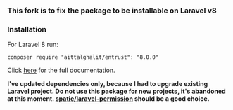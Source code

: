 ### This fork is to fix the package to be installable on Laravel v8

### Installation


For Laravel 8 run:

    composer require "aittalghalit/entrust": "8.0.0"

Click [here](https://github.com/Zizaco/entrust/blob/master/README.md) for the full documentation.

**I've updated dependencies only, because I had to upgrade existing Laravel project. Do not use this package for new projects, it's abandoned at this moment. [spatie/laravel-permission](https://github.com/spatie/laravel-permission) should be a good choice.**
